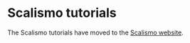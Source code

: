 # Scalismo tutorials 

The Scalismo tutorials have moved to the [Scalismo website](https://unibas-gravis.github.io/scalismo-microsite/).